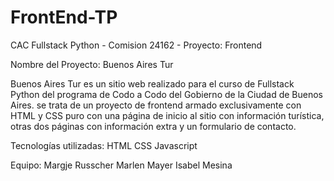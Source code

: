 # FrontEnd-TP
CAC Fullstack Python - Comision 24162 - Proyecto: Frontend

Nombre del Proyecto: Buenos Aires Tur

Buenos Aires Tur es un sitio web realizado para el curso de Fullstack Python del programa de Codo a Codo del Gobierno de la Ciudad de Buenos Aires.
se trata de un proyecto de frontend armado exclusivamente con HTML y CSS puro con una página de inicio al sitio con información turística, otras dos páginas con información extra y un formulario de contacto.

Tecnologías utilizadas:
HTML
CSS
Javascript

Equipo:
Margje Russcher
Marlen Mayer
Isabel Mesina


